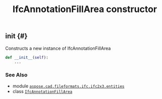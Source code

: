 ﻿---
title: IfcAnnotationFillArea constructor
second_title: Aspose.CAD for Python via .NET API References
description: 
type: docs
weight: 10
url: /python-net/aspose.cad.fileformats.ifc.ifc2x3.entities/ifcannotationfillarea/__init__/
is_root: false
---

## __init__ {#}

Constructs a new instance of IfcAnnotationFillArea



```python
def __init__(self):
    ...
```





### See Also
* module [`aspose.cad.fileformats.ifc.ifc2x3.entities`](../../)
* class [`IfcAnnotationFillArea`](/cad/python-net/aspose.cad.fileformats.ifc.ifc2x3.entities/ifcannotationfillarea)
